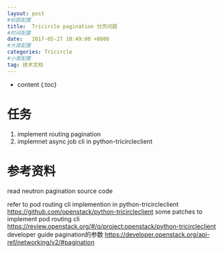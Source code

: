 ```yaml
---
layout: post
#标题配置
title:  Tricircle pagination 分页问题
#时间配置
date:   2017-05-27 10:49:00 +0800
#大类配置
categories: Tricircle
#小类配置
tag: 技术文档
---
```


* content
{:toc}

# 任务
1. implement routing pagination
2. implemnet async job cli in python-tricircleclient

# 参考资料
read neutron pagination source code

refer to pod routing cli implemention in python-tricircleclient
https://github.com/openstack/python-tricircleclient
some patches to implement pod routing cli
https://review.openstack.org/#/q/project:openstack/python-tricircleclient
developer guide pagination的参数
https://developer.openstack.org/api-ref/networking/v2/#pagination






